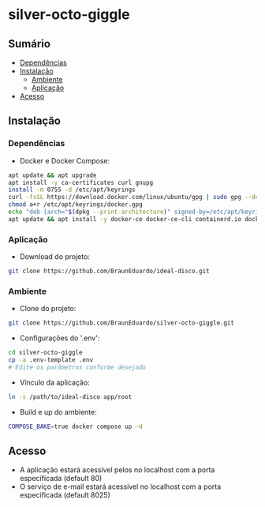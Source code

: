 # silver-octo-giggle
## Sumário
- [Dependências](#dependências)
- [Instalação](#instalação)
   - [Ambiente](#ambiente)
   - [Aplicação](#aplicação)
- [Acesso](#acesso)


## Instalação

### Dependências

- Docker e Docker Compose:
```bash
apt update && apt upgrade
apt install -y ca-certificates curl gnupg
install -m 0755 -d /etc/apt/keyrings
curl -fsSL https://download.docker.com/linux/ubuntu/gpg | sudo gpg --dearmor > /etc/apt/keyrings/docker.gpg
chmod a+r /etc/apt/keyrings/docker.gpg
echo "deb [arch="$(dpkg --print-architecture)" signed-by=/etc/apt/keyrings/docker.gpg] https://download.docker.com/linux/ubuntu "$(. /etc/os-release && echo "$VERSION_CODENAME")" stable" | tee /etc/apt/sources.list.d/docker.list
apt update && apt install -y docker-ce docker-ce-cli containerd.io docker-buildx-plugin docker-compose-plugin
```

### Aplicação

- Download do projeto:
```bash
git clone https://github.com/BraunEduardo/ideal-disco.git
```

### Ambiente

- Clone do projeto:
```bash
git clone https://github.com/BraunEduardo/silver-octo-giggle.git
```
- Configurações do '.env':
```bash
cd silver-octo-giggle
cp -a .env-template .env
# Edite os parâmetros conforme desejado
```
- Vínculo da aplicação:
```bash
ln -s /path/to/ideal-disco app/root
```
- Build e up do ambiente:
```bash
COMPOSE_BAKE=true docker compose up -d
```

## Acesso
- A aplicação estará acessível pelos no localhost com a porta específicada (default 80)
- O serviço de e-mail estará acessível no localhost com a porta especificada (default 8025)
